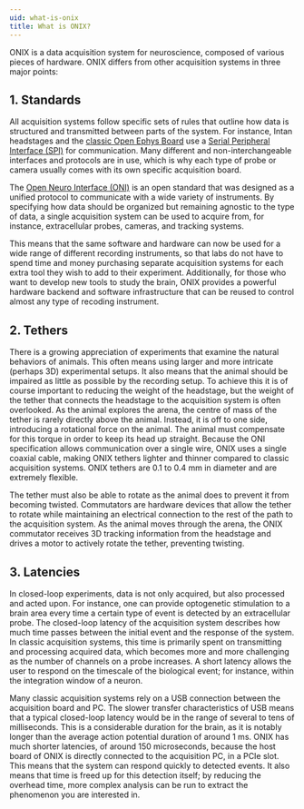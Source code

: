 ```yaml
---
uid: what-is-onix
title: What is ONIX?
---
```


ONIX is a data acquisition system for neuroscience, composed of various pieces of hardware. ONIX differs from other acquisition systems in three major points:

## 1. Standards
All acquisition systems follow specific sets of rules that outline how data is structured and transmitted between parts of the system. For instance, Intan headstages and the [classic Open Ephys Board](https://open-ephys.org/acq-board) use a [Serial Peripheral Interface (SPI)](https://en.wikipedia.org/wiki/Serial_Peripheral_Interface) for communication. Many different and non-interchangeable interfaces and protocols are in use, which is why each type of probe or camera usually comes with its own specific acquisition board.

The [Open Neuro Interface (ONI)](https://open-ephys.github.io/ONI/) is an open standard that was designed as a unified protocol to communicate with a wide variety of instruments. By specifying how data should be organized but remaining agnostic to the type of data, a single acquisition system can be used to acquire from, for instance, extracellular probes, cameras, and tracking systems.

This means that the same software and hardware can now be used for a wide range of different recording instruments, so that labs do not have to spend time and money purchasing separate acquisition systems for each extra tool they wish to add to their experiment. Additionally, for those who want to develop new tools to study the brain, ONIX provides a powerful hardware backend and software infrastructure that can be reused to control almost any type of recoding instrument.

## 2. Tethers
There is a growing appreciation of experiments that examine the natural behaviors of animals. This often means using larger and more intricate (perhaps 3D) experimental setups. It also means that the animal should be impaired as little as possible by the recording setup. To achieve this it is of course important to reducing the weight of the headstage, but the weight of the tether that connects the headstage to the acquisition system is often overlooked. As the animal explores the arena, the centre of mass of the tether is rarely directly above the animal. Instead, it is off to one side, introducing a rotational force on the animal. The animal must compensate for this torque in order to keep its head up straight. Because the ONI specification allows communication over a single wire, ONIX uses a single coaxial cable, making ONIX tethers lighter and thinner compared to classic acquisition systems. ONIX tethers are 0.1 to 0.4 mm in diameter and are extremely flexible.

The tether must also be able to rotate as the animal does to prevent it from becoming twisted. Commutators are hardware devices that allow the tether to rotate while maintaining an electrical connection to the rest of the path to the acquisition system. As the animal moves through the arena, the ONIX commutator receives 3D tracking information from the headstage and drives a motor to actively rotate the tether, preventing twisting.

## 3. Latencies
In closed-loop experiments, data is not only acquired, but also processed and acted upon. For instance, one can provide optogenetic stimulation to a brain area every time a certain type of event is detected by an extracellular probe. The closed-loop latency of the acquisition system describes how much time passes between the initial event and the response of the system. In classic acquisition systems, this time is primarily spent on transmitting and processing acquired data, which becomes more and more challenging as the number of channels on a probe increases. A short latency allows the user to respond on the timescale of the biological event; for instance, within the integration window of a neuron.

Many classic acquisition systems rely on a USB connection between the acquisition board and PC. The slower transfer characteristics of USB means that a typical closed-loop latency would be in the range of several to tens of milliseconds. This is a considerable duration for the brain, as it is notably longer than the average action potential duration of around 1 ms. ONIX has much shorter latencies, of around 150 microseconds, because the host board of ONIX is directly connected to the acquisition PC, in a PCIe slot. This means that the system can respond quickly to detected events. It also means that time is freed up for this detection itself; by reducing the overhead time, more complex analysis can be run to extract the phenomenon you are interested in.